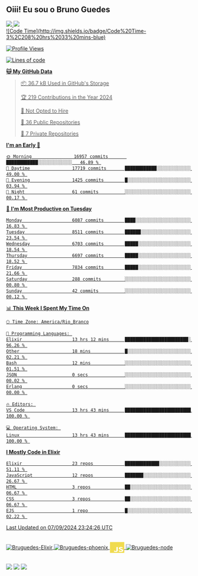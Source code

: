 ## Oiii! Eu sou o Bruno Guedes
 <div>
  <a href="https://github.com/bruguedes">
  <img height="180em" src="https://github-readme-stats.vercel.app/api?username=bruguedes&show_icons=true&theme=dark&include_all_commits=true&count_private=true"/>
  <img height="180em" src="https://github-readme-stats.vercel.app/api/top-langs/?username=bruguedes&layout=compact&langs_count=7&theme=dark"/>
</div>
<div>
  <!--START_SECTION:waka-->
![Code Time](http://img.shields.io/badge/Code%20Time-3%2C208%20hrs%2033%20mins-blue)

![Profile Views](http://img.shields.io/badge/Profile%20Views-0-blue)

![Lines of code](https://img.shields.io/badge/From%20Hello%20World%20I%27ve%20Written-7.1%20million%20lines%20of%20code-blue)

**🐱 My GitHub Data** 

> 📦 36.7 kB Used in GitHub's Storage 
 > 
> 🏆 219 Contributions in the Year 2024
 > 
> 🚫 Not Opted to Hire
 > 
> 📜 36 Public Repositories 
 > 
> 🔑 7 Private Repositories 
 > 
**I'm an Early 🐤** 

```text
🌞 Morning                16957 commits       ████████████░░░░░░░░░░░░░   46.89 % 
🌆 Daytime                17719 commits       ████████████░░░░░░░░░░░░░   49.00 % 
🌃 Evening                1425 commits        █░░░░░░░░░░░░░░░░░░░░░░░░   03.94 % 
🌙 Night                  61 commits          ░░░░░░░░░░░░░░░░░░░░░░░░░   00.17 % 
```
📅 **I'm Most Productive on Tuesday** 

```text
Monday                   6087 commits        ████░░░░░░░░░░░░░░░░░░░░░   16.83 % 
Tuesday                  8511 commits        ██████░░░░░░░░░░░░░░░░░░░   23.54 % 
Wednesday                6703 commits        █████░░░░░░░░░░░░░░░░░░░░   18.54 % 
Thursday                 6697 commits        █████░░░░░░░░░░░░░░░░░░░░   18.52 % 
Friday                   7834 commits        █████░░░░░░░░░░░░░░░░░░░░   21.66 % 
Saturday                 288 commits         ░░░░░░░░░░░░░░░░░░░░░░░░░   00.80 % 
Sunday                   42 commits          ░░░░░░░░░░░░░░░░░░░░░░░░░   00.12 % 
```


📊 **This Week I Spent My Time On** 

```text
🕑︎ Time Zone: America/Rio_Branco

💬 Programming Languages: 
Elixir                   13 hrs 12 mins      ████████████████████████░   96.26 % 
Other                    18 mins             █░░░░░░░░░░░░░░░░░░░░░░░░   02.21 % 
Bash                     12 mins             ░░░░░░░░░░░░░░░░░░░░░░░░░   01.51 % 
JSON                     0 secs              ░░░░░░░░░░░░░░░░░░░░░░░░░   00.02 % 
Erlang                   0 secs              ░░░░░░░░░░░░░░░░░░░░░░░░░   00.00 % 

🔥 Editors: 
VS Code                  13 hrs 43 mins      █████████████████████████   100.00 % 

💻 Operating System: 
Linux                    13 hrs 43 mins      █████████████████████████   100.00 % 
```

**I Mostly Code in Elixir** 

```text
Elixir                   23 repos            █████████████░░░░░░░░░░░░   51.11 % 
JavaScript               12 repos            ███████░░░░░░░░░░░░░░░░░░   26.67 % 
HTML                     3 repos             ██░░░░░░░░░░░░░░░░░░░░░░░   06.67 % 
CSS                      3 repos             ██░░░░░░░░░░░░░░░░░░░░░░░   06.67 % 
EJS                      1 repo              █░░░░░░░░░░░░░░░░░░░░░░░░   02.22 % 
```




 Last Updated on 07/09/2024 23:24:26 UTC
<!--END_SECTION:waka-->
</div>
<div style="display: inline_block"><br>
  <img align="center" alt="Bruguedes-Elixir" height="30" width="40" src="https://cdn.jsdelivr.net/gh/devicons/devicon/icons/elixir/elixir-original.svg">
   <img align="center" alt="Bruguedes-phoenix" height="30" width="40" src="https://cdn.jsdelivr.net/gh/devicons/devicon/icons/phoenix/phoenix-original.svg">
  <img align="center" alt="Bruguedes-JavaScript" height="30" width="40" src="https://raw.githubusercontent.com/devicons/devicon/master/icons/javascript/javascript-plain.svg">
  <img align="center" alt="Bruguedes-node" height="30" width="40" src="https://cdn.jsdelivr.net/gh/devicons/devicon/icons/nodejs/nodejs-plain.svg">

</div>

  ##

<div>
  <a href="https://instagram.com/bruguedes21" target="_blank"><img src="https://img.shields.io/badge/-Instagram-%23E4405F?style=for-the-badge&logo=instagram&logoColor=white" target="_blank"></a>
  <a href="https://www.linkedin.com/in/bruguesil/" target="_blank"><img src="https://img.shields.io/badge/-LinkedIn-%230077B5?style=for-the-badge&logo=linkedin&logoColor=white" target="_blank"></a>
  <a href="https://t.me/bruguesil" target="_blank"><img src="https://img.shields.io/badge/Telegram-2CA5E0?style=for-the-badge&logo=telegram&logoColor=white" target="_blank"></a>

</div>
